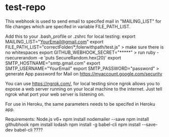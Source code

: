 # test-repo


This webhook is used to send email to specifed mail in "MAILING_LIST" for file changes which are specifed in variable FILE_PATH_LIST.


Add this to your .bash_profile or .zshrc for local testing:
export MAILING_LIST="YourEmail@gmail.com"
export FILE_PATH_LIST="correctFolder/*,folerwithpath/test.js"  > make sure there is no whitespaces
export GITHUB_WEBHOOK_SECRET="*****"  > run ruby -rsecurerandom -e 'puts SecureRandom.hex(20)'
export SMTP_HOSTNAME="smtp.gmail.com"
export SMTP_USERNAME="YourEmail"
export SMTP_PASSWORD="password" > generate App password for Mail on https://myaccount.google.com/security

You can use https://ngrok.com/, for local testing since ngrok allows you to expose a web server running on your local machine to the internet. Just tell ngrok what port your web server is listening on.

For use in Heroku, the same parameters needs to be specifed in Heroku app.


Requirements:
Node.js v6+
npm install nodemailer --save
npm install githubhook
npm install lodash
npm install -g babel-cli
npm install --save-dev babel-cli ????



